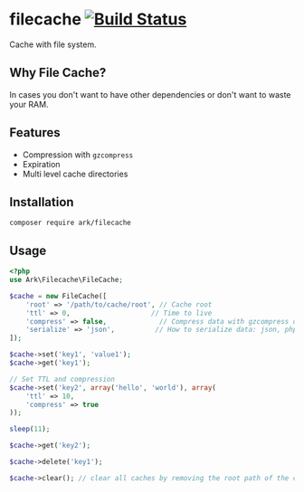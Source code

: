 # filecache [![Build Status](https://travis-ci.org/arkphp/filecache.png)](https://travis-ci.org/arkphp/filecache)

Cache with file system.

## Why File Cache?

In cases you don't want to have other dependencies or don't want to waste your RAM.

## Features

- Compression with `gzcompress`
- Expiration
- Multi level cache directories

## Installation

```
composer require ark/filecache
```

## Usage

```php
<?php
use Ark\Filecache\FileCache;

$cache = new FileCache([
    'root' => '/path/to/cache/root', // Cache root
    'ttl' => 0,                    // Time to live
    'compress' => false,             // Compress data with gzcompress or not
    'serialize' => 'json',          // How to serialize data: json, php, raw
]);

$cache->set('key1', 'value1');
$cache->get('key1');

// Set TTL and compression
$cache->set('key2', array('hello', 'world'), array(
    'ttl' => 10,
    'compress' => true
)); 

sleep(11);

$cache->get('key2');

$cache->delete('key1');

$cache->clear(); // clear all caches by removing the root path of the cache
```